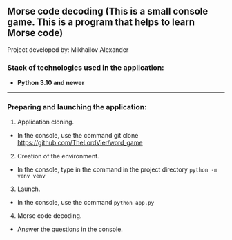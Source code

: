 ## Morse code decoding (This is a small console game. This is a program that helps to learn Morse code)

Project developed by: Mikhailov Alexander

### Stack of technologies used in the application:

- **Python 3.10 and newer**

____

### Preparing and launching the application:

1. Application cloning.
 - In the console, use the command git clone https://github.com/TheLordVier/word_game
2. Creation of the environment.
 - In the console, type in the command in the project directory `python -m venv venv`
3. Launch.
 - In the console, use the command `python app.py`
4. Morse code decoding.
 - Answer the questions in the console.
